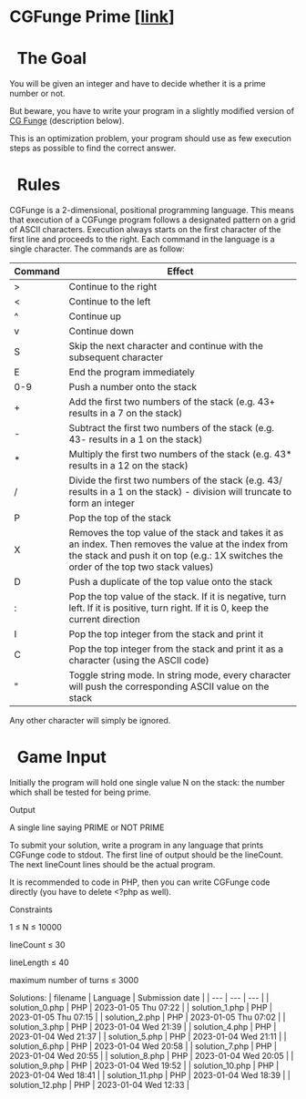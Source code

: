 # CGFunge Prime \[[link](https://www.codingame.com/multiplayer/optimization/cgfunge-prime)\]




 
The Goal
===========



 You will be given an integer and have to decide whether it is a prime number or not.   

 But beware, you have to write your program in a slightly modified version of [CG Funge](https://www.codingame.com/training/medium/cgfunge-interpreter) (description below).
   

  

 This is an optimization problem, your program should use as few execution steps as possible to find the correct answer. 
 



 
Rules
========




 CGFunge is a 2-dimensional, positional programming language. This means that execution of a CGFunge program follows a designated pattern on a grid of ASCII characters. Execution always starts on the first character of the first line and proceeds to the right. Each command in the language is a single character. The commands
 are as follow:
   



| Command | Effect |
| --- | --- |
| > | Continue to the right |
| < | Continue to the left |
| ^ | Continue up |
| v | Continue down |
| S | Skip the next character and continue with the subsequent character |
| E | End the program immediately |
| 0-9 | Push a number onto the stack |
| + | Add the first two numbers of the stack (e.g. 43+ results in a 7 on the stack) |
| - | Subtract the first two numbers of the stack (e.g. 43- results in a 1 on the stack) |
| \* | Multiply the first two numbers of the stack (e.g. 43\* results in a 12 on the stack) |
| / | Divide the first two numbers of the stack (e.g. 43/ results in a 1 on the stack) - division will truncate to form an integer |
| P | Pop the top of the stack |
| X | Removes the top value of the stack and takes it as an index. Then removes the value at the index from the stack and push it on top (e.g.: 1X switches the order of the top two stack values) |
| D | Push a duplicate of the top value onto the stack |
| : | Pop the top value of the stack. If it is negative, turn left. If it is positive, turn right. If it is 0, keep the current direction |
| I | Pop the top integer from the stack and print it |
| C | Pop the top integer from the stack and print it as a character (using the ASCII code) |
| " | Toggle string mode. In string mode, every character will push the corresponding ASCII value on the stack |


  

 Any other character will simply be ignored.
 




 
Game Input
=============



Initially the program will hold one single value N on the stack: the number which shall be tested for being prime.


Output

A single line saying PRIME or NOT PRIME
   

 To submit your solution, write a program in any language that prints CGFunge code to stdout. The first line of output should be the lineCount. The next lineCount lines should be the actual program.   

 It is recommended to code in PHP, then you can write CGFunge code directly (you have to delete <?php as well).
 


Constraints

1 ≤ N ≤ 10000  

lineCount ≤ 30   

lineLength ≤ 40   

maximum number of turns ≤ 3000





Solutions:
| filename | Language | Submission date |
| --- | --- | --- |
| solution_0.php | PHP | 2023-01-05 Thu 07:22 |
| solution_1.php | PHP | 2023-01-05 Thu 07:15 |
| solution_2.php | PHP | 2023-01-05 Thu 07:02 |
| solution_3.php | PHP | 2023-01-04 Wed 21:39 |
| solution_4.php | PHP | 2023-01-04 Wed 21:37 |
| solution_5.php | PHP | 2023-01-04 Wed 21:11 |
| solution_6.php | PHP | 2023-01-04 Wed 20:58 |
| solution_7.php | PHP | 2023-01-04 Wed 20:55 |
| solution_8.php | PHP | 2023-01-04 Wed 20:05 |
| solution_9.php | PHP | 2023-01-04 Wed 19:52 |
| solution_10.php | PHP | 2023-01-04 Wed 18:41 |
| solution_11.php | PHP | 2023-01-04 Wed 18:39 |
| solution_12.php | PHP | 2023-01-04 Wed 12:33 |
